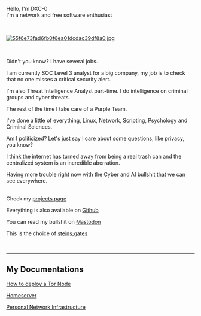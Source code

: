 Hello, I'm DXC-0  
I'm a network and free software enthusiast  

<br/>

[![55f6e73fad6fb0f6ea01dcdac39df8a0.jpg](https://i.postimg.cc/PqfzR0p2/55f6e73fad6fb0f6ea01dcdac39df8a0.jpg)](https://postimg.cc/qNY3tbG3)

<br/>

Didn't you know? I have several jobs.  

I am currently SOC Level 3 analyst for a big company, my job is to check that no one misses a critical security alert.  

I'm also Threat Intelligence Analyst part-time. I do intelligence on criminal groups and cyber threats.  

The rest of the time I take care of a Purple Team.

I've done a little of everything, Linux, Network, Scripting, Psychology and Criminal Sciences.  

Am I politicized? Let's just say I care about some questions, like privacy, you know?  

I think the internet has turned away from being a real trash can and the centralized system is an incredible aberration.  

Having more trouble right now with the Cyber and AI bullshit that we can see everywhere.  
<br/>

Check my [projects page]()

Everything is also available on [Github](https://github.com/DXC-0)

You can read my bullshit on [Mastodon](https://infosec.exchange/@DXC_0)

This is the choice of [steins;gates](https://www.echosciences-grenoble.fr/articles/le-multivers-les-dimensions-paralleles-et-le-voyage-dans-le-temps-dans-les-oeuvres-de-fiction-en-se-basant-sur-la-theorie-des-cordes)

<br/>

------

## My Documentations 

[How to deploy a Tor Node]()

[Homeserver]()

[Personal Network Infrastructure]()